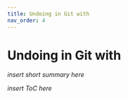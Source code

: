 ```yaml
---
title: Undoing in Git with
nav_order: 4
---
```


# Undoing in Git with

*insert short summary here*

*insert ToC here*